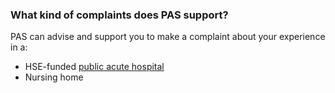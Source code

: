 ###  What kind of complaints does PAS support?

PAS can advise and support you to make a complaint about your experience in a:

  * HSE-funded [ public acute hospital ](https://www.citizensinformation.ie/en/health/health-services/gp-and-hospital-services/hospital-services-introduction/#10a26f)
  * Nursing home 
